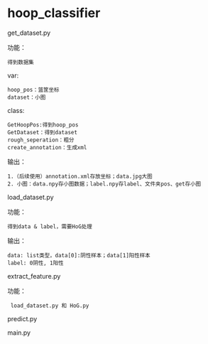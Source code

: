 # hoop_classifier

get_dataset.py
   
  功能：
  
    得到数据集
  
  var:
  
    hoop_pos：篮筐坐标
    dataset：小图
  
  
  class:
  
    GetHoopPos:得到hoop_pos
    GetDataset：得到dataset
    rough_seperation：粗分
    create_annotation：生成xml
  
  输出：

    1.（后续使用）annotation.xml存放坐标；data.jpg大图
    2. 小图：data.npy存小图数据；label.npy存label、文件夹pos、get存小图



load_dataset.py
  
  功能：
  
    得到data & label，需要HoG处理
    
  输出：
    
    data: list类型，data[0]:阴性样本；data[1]阳性样本
    label: 0阴性, 1阳性  
    
extract_feature.py

   功能：
   
     load_dataset.py 和 HoG.py
     

predict.py

main.py




    
